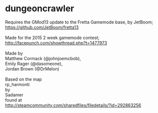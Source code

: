 # dungeoncrawler

Requires the GMod13 update to the Fretta Gamemode base, by JetBoom;\
https://github.com/JetBoom/fretta13 \
\
Made for the 2015 2 week gamemode contest;\
http://facepunch.com/showthread.php?t=1477973 \
\
Made by\
Matthew Cormack (@johnjoemcbob),\
Emily Rager (@dasomeone),\
Jordan Brown (@DrMelon)\
\
Based on the map\
rp_harmonti\
by\
Sadamer\
found at\
http://steamcommunity.com/sharedfiles/filedetails/?id=292863256
